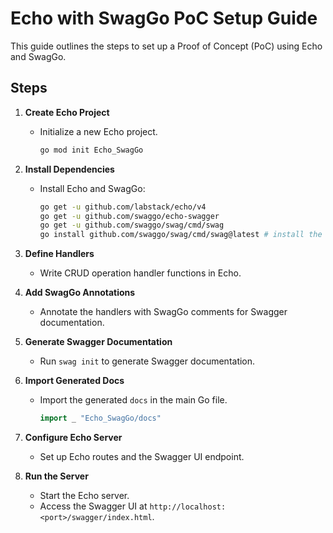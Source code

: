 # Echo with SwagGo PoC Setup Guide

This guide outlines the steps to set up a Proof of Concept (PoC) using Echo and SwagGo.

## Steps

1. **Create Echo Project**

   - Initialize a new Echo project.

     ```bash
     go mod init Echo_SwagGo
     ```

2. **Install Dependencies**

   - Install Echo and SwagGo:

     ```bash
     go get -u github.com/labstack/echo/v4
     go get -u github.com/swaggo/echo-swagger
     go get -u github.com/swaggo/swag/cmd/swag
     go install github.com/swaggo/swag/cmd/swag@latest # install the CLI
     ```

3. **Define Handlers**

   - Write CRUD operation handler functions in Echo.

4. **Add SwagGo Annotations**

   - Annotate the handlers with SwagGo comments for Swagger documentation.

5. **Generate Swagger Documentation**

   - Run `swag init` to generate Swagger documentation.

6. **Import Generated Docs**

   - Import the generated `docs` in the main Go file.
     ```go
     import _ "Echo_SwagGo/docs"
     ```

7. **Configure Echo Server**

   - Set up Echo routes and the Swagger UI endpoint.

8. **Run the Server**
   - Start the Echo server.
   - Access the Swagger UI at `http://localhost:<port>/swagger/index.html`.
